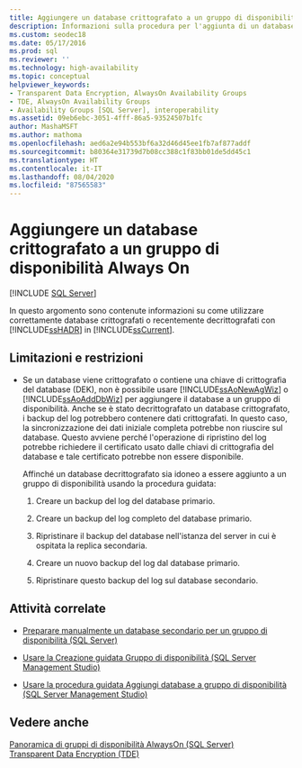 ```yaml
---
title: Aggiungere un database crittografato a un gruppo di disponibilità
description: Informazioni sulla procedura per l'aggiunta di un database crittografato (o recentemente decrittografato) a un gruppo di disponibilità Always On.
ms.custom: seodec18
ms.date: 05/17/2016
ms.prod: sql
ms.reviewer: ''
ms.technology: high-availability
ms.topic: conceptual
helpviewer_keywords:
- Transparent Data Encryption, AlwaysOn Availability Groups
- TDE, AlwaysOn Availability Groups
- Availability Groups [SQL Server], interoperability
ms.assetid: 09eb6ebc-3051-4fff-86a5-93524507b1fc
author: MashaMSFT
ms.author: mathoma
ms.openlocfilehash: aed6a2e94b553bf6a32d46d45ee1fb7af877addf
ms.sourcegitcommit: b80364e31739d7b08cc388c1f83bb01de5dd45c1
ms.translationtype: HT
ms.contentlocale: it-IT
ms.lasthandoff: 08/04/2020
ms.locfileid: "87565583"
---
```

# <a name="add-an-encrypted-database-to-an-always-on-availability-group"></a>Aggiungere un database crittografato a un gruppo di disponibilità Always On
[!INCLUDE [SQL Server](../../../includes/applies-to-version/sqlserver.md)]

  In questo argomento sono contenute informazioni su come utilizzare correttamente database crittografati o recentemente decrittografati con [!INCLUDE[ssHADR](../../../includes/sshadr-md.md)] in [!INCLUDE[ssCurrent](../../../includes/sscurrent-md.md)].  
  
 
##  <a name="limitations-and-restrictions"></a><a name="Restrictions"></a> Limitazioni e restrizioni  
  
-   Se un database viene crittografato o contiene una chiave di crittografia del database (DEK), non è possibile usare [!INCLUDE[ssAoNewAgWiz](../../../includes/ssaonewagwiz-md.md)] o [!INCLUDE[ssAoAddDbWiz](../../../includes/ssaoadddbwiz-md.md)] per aggiungere il database a un gruppo di disponibilità. Anche se è stato decrittografato un database crittografato, i backup del log potrebbero contenere dati crittografati. In questo caso, la sincronizzazione dei dati iniziale completa potrebbe non riuscire sul database. Questo avviene perché l'operazione di ripristino del log potrebbe richiedere il certificato usato dalle chiavi di crittografia del database e tale certificato potrebbe non essere disponibile.  
  
     Affinché un database decrittografato sia idoneo a essere aggiunto a un gruppo di disponibilità usando la procedura guidata:  
  
    1.  Creare un backup del log del database primario.  
  
    2.  Creare un backup del log completo del database primario.  
  
    3.  Ripristinare il backup del database nell'istanza del server in cui è ospitata la replica secondaria.  
  
    4.  Creare un nuovo backup del log dal database primario.  
  
    5.  Ripristinare questo backup del log sul database secondario.  
  
##  <a name="related-tasks"></a><a name="RelatedTasks"></a> Attività correlate  
  
-   [Preparare manualmente un database secondario per un gruppo di disponibilità &#40;SQL Server&#41;](../../../database-engine/availability-groups/windows/manually-prepare-a-secondary-database-for-an-availability-group-sql-server.md)  
  
-   [Usare la Creazione guidata Gruppo di disponibilità &#40;SQL Server Management Studio&#41;](../../../database-engine/availability-groups/windows/use-the-availability-group-wizard-sql-server-management-studio.md)  
  
-   [Usare la procedura guidata Aggiungi database a gruppo di disponibilità &#40;SQL Server Management Studio&#41;](../../../database-engine/availability-groups/windows/availability-group-add-database-to-group-wizard.md)  
  
## <a name="see-also"></a>Vedere anche  
 [Panoramica di gruppi di disponibilità AlwaysOn &#40;SQL Server&#41;](../../../database-engine/availability-groups/windows/overview-of-always-on-availability-groups-sql-server.md)   
 [Transparent Data Encryption &#40;TDE&#41;](../../../relational-databases/security/encryption/transparent-data-encryption.md)  
  
  
